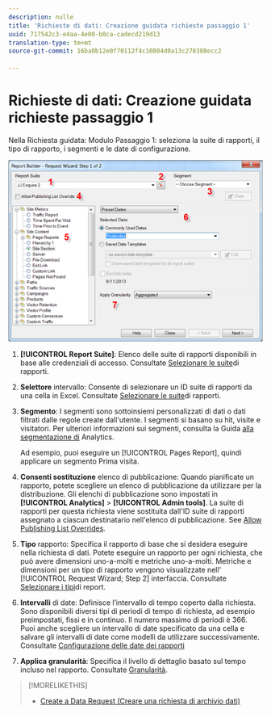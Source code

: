 ```yaml
---
description: nulle
title: 'Richieste di dati: Creazione guidata richieste passaggio 1'
uuid: 717542c3-e4aa-4e00-b0ca-cadecd219d13
translation-type: tm+mt
source-git-commit: 16ba0b12e0f70112f4c10804d0a13c278388ecc2

---
```



# Richieste di dati: Creazione guidata richieste passaggio 1

Nella Richiesta guidata: Modulo Passaggio 1: seleziona la suite di rapporti, il tipo di rapporto, i segmenti e le date di configurazione.

![](assets/rw1_overview.png)

1. **[!UICONTROL Report Suite]**: Elenco delle suite di rapporti disponibili in base alle credenziali di accesso. Consultate [Selezionare le suite](/help/analyze/report-builder/data-requests/selecting-report-suites/t-select-report-suites.md)di rapporti.

1. **Selettore** intervallo: Consente di selezionare un ID suite di rapporti da una cella in Excel. Consultate [Selezionare le suite](/help/analyze/report-builder/data-requests/selecting-report-suites/t-select-report-suites.md)di rapporti.

1. **Segmento**: I segmenti sono sottoinsiemi personalizzati di dati o dati filtrati dalle regole create dall&#39;utente. I segmenti si basano su hit, visite e visitatori. Per ulteriori informazioni sui segmenti, consulta la Guida [alla segmentazione di](https://docs.adobe.com/content/help/it-IT/analytics/components/segmentation/seg-home.translate.html) Analytics.

   Ad esempio, puoi eseguire un [!UICONTROL Pages Report], quindi applicare un segmento Prima visita.

1. **Consenti sostituzione** elenco di pubblicazione: Quando pianificate un rapporto, potete scegliere un elenco di pubblicazione da utilizzare per la distribuzione. Gli elenchi di pubblicazione sono impostati in **[!UICONTROL Analytics]** > **[!UICONTROL Admin tools]**. La suite di rapporti per questa richiesta viene sostituita dall&#39;ID suite di rapporti assegnato a ciascun destinatario nell&#39;elenco di pubblicazione. See [Allow Publishing List Overrides](/help/analyze/report-builder/data-requests/allow-publishing-list-overrides.md).

1. **Tipo** rapporto: Specifica il rapporto di base che si desidera eseguire nella richiesta di dati. Potete eseguire un rapporto per ogni richiesta, che può avere dimensioni uno-a-molti e metriche uno-a-molti. Metriche e dimensioni per un tipo di rapporto vengono visualizzate nell&#39; [!UICONTROL Request Wizard; Step 2] interfaccia. Consultate [Selezionare i tipi](/help/analyze/report-builder/data-requests/c-report-types/select-report-types.md)di report.

1. **Intervalli** di date: Definisce l’intervallo di tempo coperto dalla richiesta. Sono disponibili diversi tipi di periodi di tempo di richiesta, ad esempio preimpostati, fissi e in continuo. Il numero massimo di periodi è 366. Puoi anche scegliere un intervallo di date specificato da una cella e salvare gli intervalli di date come modelli da utilizzare successivamente.  Consultate [Configurazione delle date dei rapporti](/help/analyze/report-builder/data-requests/configuring-report-dates/custom-calendar.md)

1. **Applica granularità**: Specifica il livello di dettaglio basato sul tempo incluso nel rapporto. Consultate [Granularità](/help/analyze/report-builder/data-requests/configuring-report-dates/granularity.md).

>[!MORELIKETHIS]
>
>* [Create a Data Request (Creare una richiesta di archivio dati)](/help/analyze/report-builder/data-requests/t-create-a-data-request.md)

